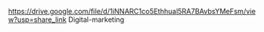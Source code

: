 https://drive.google.com/file/d/1iNNARC1co5Ethhual5RA7BAvbsYMeFsm/view?usp=share_link Digital-marketing
